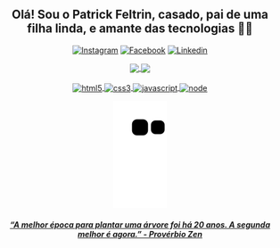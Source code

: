 <div align="center">
  
## Olá! Sou o Patrick Feltrin, casado, pai de uma filha linda, e amante das tecnologias 🥰🤙

[![Instagram](https://img.shields.io/badge/Instagram-E4405F?style=for-the-badge&logo=instagram&logoColor=white)](https://instagram.com/pfeltrin)
[![Facebook](https://img.shields.io/badge/Facebook-1877F2?style=for-the-badge&logo=facebook&logoColor=white)](https://www.facebook.com/pfeltrin07)
[![Linkedin](https://img.shields.io/badge/LinkedIn-0077B5?style=for-the-badge&logo=linkedin&logoColor=white)](https://www.linkedin.com/in/pfeltrin)
  
<a href="https://github.com/pfeltrin" target="_blank">  
<img align="center" height="180em" src="https://github-readme-stats.vercel.app/api/top-langs/?username=pfeltrin&layout=compact)](https://github.com/pfeltrin/github-readme-stats" />
<img align="center" height="180em" src="https://github-readme-stats.vercel.app/api?username=pfeltrin&show_icons=true&theme=github_dark" />

<div style="display: inline_block"><br/>
<img align="center" alt="html5" src="https://img.shields.io/badge/HTML5-E34F26?style=for-the-badge&logo=html5&logoColor=white" />
<img align="center" alt="css3" src="https://img.shields.io/badge/CSS3-1572B6?style=for-the-badge&logo=css3&logoColor=white" />
<img align="center" alt="javascript" src="https://img.shields.io/badge/JavaScript-323330?style=for-the-badge&logo=javascript&logoColor=F7DF1E" /> 
<img align="center" alt="node" src="https://img.shields.io/badge/Node.js-43853D?style=for-the-badge&logo=node.js&logoColor=white" />
</div>

![Snake animation](https://github.com/pfeltrin/pfeltrin/blob/output/github-contribution-grid-snake.svg)

#### <em> “A melhor época para plantar uma árvore foi há 20 anos. A segunda melhor é agora.” - Provérbio Zen

</div>
